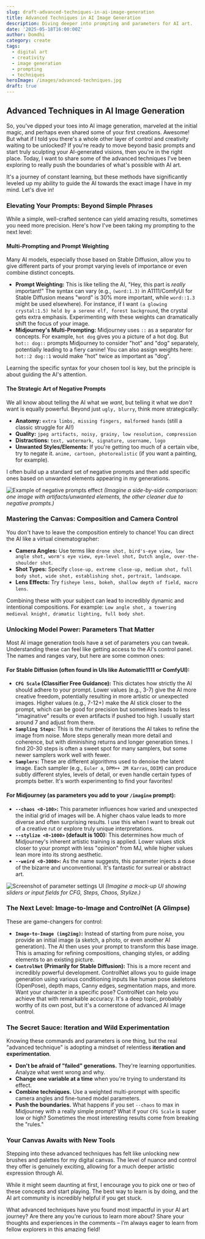 ```yaml
---
slug: draft-advanced-techniques-in-ai-image-generation
title: Advanced Techniques in AI Image Generation
description: Diving deeper into prompting and parameters for AI art.
date: '2025-05-18T16:00:00Z'
author: Domdhi
category: create
tags:
  - digital art
  - creativity
  - image generation
  - prompting
  - techniques
heroImage: /images/advanced-techniques.jpg
draft: true
---
```


## Advanced Techniques in AI Image Generation

So, you've dipped your toes into AI image generation, marveled at the initial magic, and perhaps even shared some of your first creations. Awesome! But what if I told you there's a whole other layer of control and creativity waiting to be unlocked? If you're ready to move beyond basic prompts and start truly sculpting your AI-generated visions, then you're in the right place. Today, I want to share some of the advanced techniques I've been exploring to really push the boundaries of what's possible with AI art.

It's a journey of constant learning, but these methods have significantly leveled up my ability to guide the AI towards the exact image I have in my mind. Let's dive in!

### Elevating Your Prompts: Beyond Simple Phrases

While a simple, well-crafted sentence can yield amazing results, sometimes you need more precision. Here's how I've been taking my prompting to the next level:

#### Multi-Prompting and Prompt Weighting

Many AI models, especially those based on Stable Diffusion, allow you to give different parts of your prompt varying levels of importance or even combine distinct concepts.

*   **Prompt Weighting:** This is like telling the AI, "Hey, this part is *really* important!" The syntax can vary (e.g., `(word:1.3)` in A1111/ComfyUI for Stable Diffusion means "word" is 30% more important, while `word::1.3` might be used elsewhere). For instance, if I want `(a glowing crystal:1.5) held by a serene elf, forest background`, the crystal gets extra emphasis. Experimenting with these weights can dramatically shift the focus of your image.
*   **Midjourney's Multi-Prompting:** Midjourney uses `::` as a separator for concepts. For example, `hot dog` gives you a picture of a hot dog. But `hot:: dog::` prompts Midjourney to consider "hot" and "dog" separately, potentially leading to a fiery canine! You can also assign weights here: `hot::2 dog::1` would make "hot" twice as important as "dog".

Learning the specific syntax for your chosen tool is key, but the principle is about guiding the AI's attention.

#### The Strategic Art of Negative Prompts

We all know about telling the AI what we *want*, but telling it what we *don't* want is equally powerful. Beyond just `ugly, blurry`, think more strategically:

*   **Anatomy:** `extra limbs, missing fingers, malformed hands` (still a classic struggle for AI!)
*   **Quality:** `jpeg artifacts, noisy, grainy, low resolution, compression`
*   **Distractions:** `text, watermark, signature, username, logo`
*   **Unwanted Styles/Elements:** If you're getting too much of a certain vibe, try to negate it. `anime, cartoon, photorealistic` (if you want a painting, for example).

I often build up a standard set of negative prompts and then add specific ones based on unwanted elements appearing in my generations.

![Example of negative prompts effect](/images/negative-prompt-example.jpg)
*(Imagine a side-by-side comparison: one image with artifacts/unwanted elements, the other cleaner due to negative prompts.)*

### Mastering the Canvas: Composition and Camera Control

You don't have to leave the composition entirely to chance! You can direct the AI like a virtual cinematographer:

*   **Camera Angles:** Use terms like `drone shot, bird's-eye view, low angle shot, worm's eye view, eye-level shot, Dutch angle, over-the-shoulder shot`.
*   **Shot Types:** Specify `close-up, extreme close-up, medium shot, full body shot, wide shot, establishing shot, portrait, landscape`.
*   **Lens Effects:** Try `fisheye lens, bokeh, shallow depth of field, macro lens`.

Combining these with your subject can lead to incredibly dynamic and intentional compositions. For example: `Low angle shot, a towering medieval knight, dramatic lighting, full body shot`.

### Unlocking Model Power: Parameters That Matter

Most AI image generation tools have a set of parameters you can tweak. Understanding these can feel like getting access to the AI's control panel. The names and ranges vary, but here are some common ones:

#### For Stable Diffusion (often found in UIs like Automatic1111 or ComfyUI):

*   **`CFG Scale` (Classifier Free Guidance):** This dictates how strictly the AI should adhere to your prompt. Lower values (e.g., 3-7) give the AI more creative freedom, potentially resulting in more artistic or unexpected images. Higher values (e.g., 7-12+) make the AI stick closer to the prompt, which can be good for precision but sometimes leads to less "imaginative" results or even artifacts if pushed too high. I usually start around 7 and adjust from there.
*   **`Sampling Steps`:** This is the number of iterations the AI takes to refine the image from noise. More steps generally mean more detail and coherence, but with diminishing returns and longer generation times. I find 20-30 steps is often a sweet spot for many samplers, but some newer samplers work well with fewer.
*   **`Samplers`:** These are different algorithms used to denoise the latent image. Each sampler (e.g., `Euler a`, `DPM++ 2M Karras`, `DDIM`) can produce subtly different styles, levels of detail, or even handle certain types of prompts better. It's worth experimenting to find your favorites!

#### For Midjourney (as parameters you add to your `/imagine` prompt):

*   **`--chaos <0-100>`:** This parameter influences how varied and unexpected the initial grid of images will be. A higher chaos value leads to more diverse and often surprising results. I use this when I want to break out of a creative rut or explore truly unique interpretations.
*   **`--stylize <0-1000>` (default is 100):** This determines how much of Midjourney's inherent artistic training is applied. Lower values stick closer to your prompt with less "opinion" from MJ, while higher values lean more into its strong aesthetic.
*   **`--weird <0-3000>`:** As the name suggests, this parameter injects a dose of the bizarre and unconventional. It's fantastic for surreal or abstract art.

![Screenshot of parameter settings UI](/images/ai-parameter-settings.jpg)
*(Imagine a mock-up UI showing sliders or input fields for CFG, Steps, Chaos, Stylize.)*

### The Next Level: Image-to-Image and ControlNet (A Glimpse)

These are game-changers for control:

*   **`Image-to-Image (img2img)`:** Instead of starting from pure noise, you provide an initial image (a sketch, a photo, or even another AI generation). The AI then uses your prompt to transform this base image. This is amazing for refining compositions, changing styles, or adding elements to an existing picture.
*   **`ControlNet` (Primarily for Stable Diffusion):** This is a more recent and incredibly powerful development. ControlNet allows you to guide image generation using various conditioning inputs like human pose skeletons (OpenPose), depth maps, Canny edges, segmentation maps, and more. Want your character in a specific pose? ControlNet can help you achieve that with remarkable accuracy. It's a deep topic, probably worthy of its own post, but it's a cornerstone of advanced AI image control.

### The Secret Sauce: Iteration and Wild Experimentation

Knowing these commands and parameters is one thing, but the real "advanced technique" is adopting a mindset of relentless **iteration and experimentation**.
*   **Don't be afraid of "failed" generations.** They're learning opportunities. Analyze what went wrong and why.
*   **Change one variable at a time** when you're trying to understand its effect.
*   **Combine techniques.** Use a weighted multi-prompt with specific camera angles and fine-tuned model parameters.
*   **Push the boundaries.** What happens if you set `--chaos` to max in Midjourney with a really simple prompt? What if your `CFG Scale` is super low or high? Sometimes the most interesting results come from breaking the "rules."

### Your Canvas Awaits with New Tools

Stepping into these advanced techniques has felt like unlocking new brushes and palettes for my digital canvas. The level of nuance and control they offer is genuinely exciting, allowing for a much deeper artistic expression through AI.

While it might seem daunting at first, I encourage you to pick one or two of these concepts and start playing. The best way to learn is by doing, and the AI art community is incredibly helpful if you get stuck.

What advanced techniques have you found most impactful in your AI art journey? Are there any you're curious to learn more about? Share your thoughts and experiences in the comments – I’m always eager to learn from fellow explorers in this amazing field!